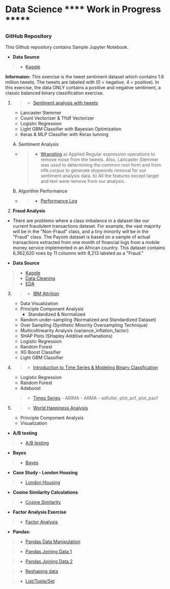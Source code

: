 # Data Science **** Work in Progress *****
### GitHub Repository

This Github repository contains Sample Jupyter Notebook.

- **Data Source**
> * [Kaggle](https://www.kaggle.com/kazanova/sentiment140)

**Informaion:**
This exercise is the tweet sentiment dataset which contains 1.6 million tweets. The tweets are labeled with (0 = negative, 4 = positive). In this exercise, the data ONLY contains a positive and negative sentiment, a classic balanced binary classification exercise.

1. > * [Sentiment analysis with tweets](https://github.com/Erik1120/Profolio/blob/main/Notebook/Sentiment_Data.ipynb)
    - Lancaster Stemmer
    - Count Vectorizer & Tfidf Vectorizer
    - Logistic Regression
    - Light GBM Classifier with Bayesian Optimization
    - Keras & MLP Classifier with Keras tunning

    A. Sentiment Analysis
    - > * [Wrangling](https://github.com/Erik1120/Profolio/blob/main/Notebook/SentimentAnalysis_wrangling.ipynb)
    a) Applied Regular expression operations to remove noise from the tweets. Also, Lancaster Stemmer was used to determining the common root form and from nltk.corpus to generate stopwords removal for our sentiment analysis data.
    b) All the features except target and text were remove from our analysis.
    
    B. Algorithm Performance
    - > * [Performance Log](https://github.com/Erik1120/Profolio/blob/main/Notebook/image/log_styled.pdf)    

2. **Fraud Analysis**
- There are problems where a class imbalance in a dataset like our current fraudulent transactions dataset. For example, the vast majority will be in the "Non-Fraud" class, and a tiny minority will be in the "Fraud" class. The Paysim dataset is based on a sample of actual transactions extracted from one month of financial logs from a mobile money service implemented in an African country. This dataset contains 6,362,620 rows by 11 columns with 8,213 labeled as a "Fraud."

- **Data Source**
> * [Kaggle](https://www.kaggle.com/ealaxi/paysim1)
> * [Data Cleaning](https://github.com/Erik1120/Profolio/blob/main/Notebook/Fraud/Data_WranglingEDA.ipynb)
> * [EDA](https://github.com/Erik1120/Profolio/blob/main/Notebook/Fraud/Data_Engineering_Fraud.ipynb)


3. > * [IBM Attrition](https://github.com/Erik1120/Profolio/blob/main/Notebook/HR_Attrition.ipynb)
    - Data Visualization
    - Principle Component Analysis
        - Standardized & Normalized
    - Random under-sampling (Normalized and Standardized Dataset)
    - Over Sampling (Synthetic Minority Oversampling Technique)
    - Multicollinearity Analysis (variance_inflation_factor)
    - SHAP Plots (SHapley Additive exPlanations)
    - Logistic Regression
    - Random Forest
    - XG Boost Classifier
    - Light GBM Classifier
    
4. > * [Introduction to Time Series & Modeling Binary Classfication](https://github.com/Erik1120/Profolio/blob/main/Notebook/Exercise/ultimate_final.ipynb)
    - Logistic Regression
    - Random Forest
    - Adaboost
    
    > * [Times Series](https://github.com/Erik1120/Profolio/blob/main/Notebook/TimeSeriesDatacamp.ipynb)
        - ARIMA
        - ARMA
        - adfuller, plot_acf, plot_pacf

5. > * [World Happiness Analysis](https://github.com/Erik1120/Profolio/blob/main/Notebook/Story.ipynb)
    - Principle Component Analysis
    - Visualization 

- **A/B testing**
> * [A/B testing](https://github.com/Erik1120/Sample/blob/main/Notebook/Exercise/A_B_Testing_Datacamp.ipynb)

- **Bayes**
> * [Bayes](https://github.com/Erik1120/Sample/blob/main/Notebook/Exercise/Bayes_exercise.ipynb)

- **Case Study - London Housing**
> * [London Housing](https://github.com/Erik1120/Sample/blob/main/Notebook/Exercise/Case_Study-London_Housing.ipynb)

- **Cosine Similarity Calculations**
> * [Cosine Similarity](https://github.com/Erik1120/Sample/blob/main/Notebook/Exercise/Cosine_Similarity_Case_Study.ipynb)

- **Factor Analysis Exercise**
> * [Factor Analysis](https://github.com/Erik1120/Sample/blob/main/Notebook/Exercise/FactorAnalysis.ipynb)


- **Pandas:**
> * [Pandas Data Manipulation](https://github.com/Erik1120/Profolio/blob/main/Pandas/DataManipulationPandas.ipynb)

> * [Pandas Joining Data 1](https://github.com/Erik1120/Profolio/blob/main/Pandas/JoiningDataWithPandas.ipynb)

> * [Pandas Joining Data 2](https://github.com/Erik1120/Profolio/blob/main/Pandas/PandasJoinsForSpreadsheetUsers.ipynb)

> * [Reshaping data](https://github.com/Erik1120/Profolio/blob/main/Pandas/ReshapingDataUsingPandas.ipynb)

> * [List/Tuple/Set](https://github.com/Erik1120/Profolio/blob/main/Notebook/ist_Set_Tuple_Dict.ipynb.ipynb)

